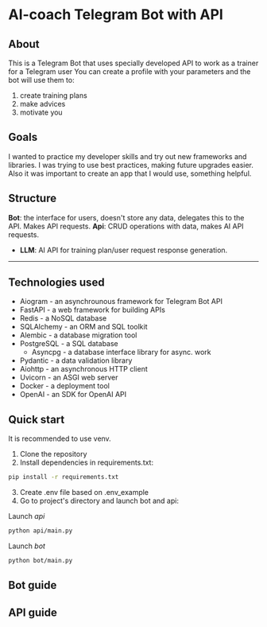 # AI-coach Telegram Bot with API

## About
This is a Telegram Bot that uses specially developed API to work
as a trainer for a Telegram user
You can create a profile with your parameters and
the bot will use them to:
  1) create training plans
  2) make advices
  3) motivate you

## Goals
I wanted to practice my developer skills and try out new frameworks and libraries.
I was trying to use best practices, making future upgrades easier.
Also it was important to create an app that I would use, something helpful.

## Structure
**Bot**: the interface for users, doesn't store any data, delegates this to the API. Makes API requests.
**Api**: CRUD operations with data, makes AI API requests.
  - **LLM**: AI API for training plan/user request response generation.
****

## Technologies used
- Aiogram - an asynchrounous framework for Telegram Bot API
- FastAPI - a web framework for building APIs
- Redis - a NoSQL database
- SQLAlchemy - an ORM and SQL toolkit
- Alembic - a database migration tool
- PostgreSQL - a SQL database
  - Asyncpg - a database interface library for async. work
- Pydantic - a data validation library
- Aiohttp - an asynchronous HTTP client
- Uvicorn - an ASGI web server
- Docker - a deployment tool
- OpenAI - an SDK for OpenAI API

## Quick start
It is recommended to use venv.

1) Clone the repository
2) Install dependencies in requirements.txt:
```bash
pip install -r requirements.txt
```
3) Create .env file based on .env_example
4) Go to project's directory and launch bot and api:

Launch _api_
```bash
python api/main.py
```
Launch _bot_
```bash
python bot/main.py
```

## Bot guide

## API guide
